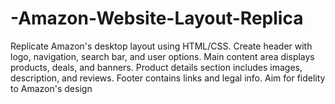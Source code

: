 # -Amazon-Website-Layout-Replica
Replicate Amazon's desktop layout using HTML/CSS. Create header with logo, navigation, search bar, and user options. Main content area displays products, deals, and banners. Product details section includes images, description, and reviews. Footer contains links and legal info. Aim for fidelity to Amazon's design
